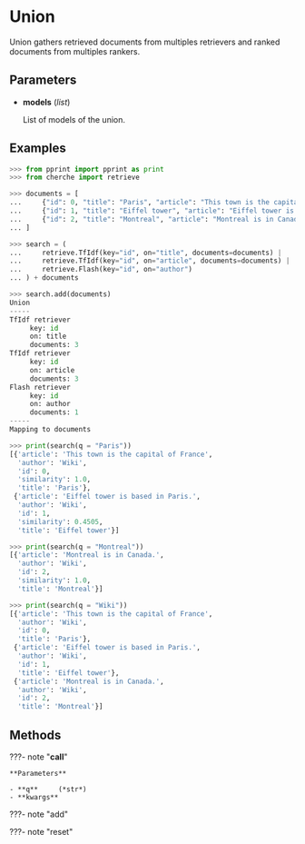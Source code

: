 # Union

Union gathers retrieved documents from multiples retrievers and ranked documents from multiples rankers.



## Parameters

- **models** (*list*)

    List of models of the union.



## Examples

```python
>>> from pprint import pprint as print
>>> from cherche import retrieve

>>> documents = [
...     {"id": 0, "title": "Paris", "article": "This town is the capital of France", "author": "Wiki"},
...     {"id": 1, "title": "Eiffel tower", "article": "Eiffel tower is based in Paris.", "author": "Wiki"},
...     {"id": 2, "title": "Montreal", "article": "Montreal is in Canada.", "author": "Wiki"},
... ]

>>> search = (
...     retrieve.TfIdf(key="id", on="title", documents=documents) |
...     retrieve.TfIdf(key="id", on="article", documents=documents) |
...     retrieve.Flash(key="id", on="author")
... ) + documents

>>> search.add(documents)
Union
-----
TfIdf retriever
     key: id
     on: title
     documents: 3
TfIdf retriever
     key: id
     on: article
     documents: 3
Flash retriever
     key: id
     on: author
     documents: 1
-----
Mapping to documents

>>> print(search(q = "Paris"))
[{'article': 'This town is the capital of France',
  'author': 'Wiki',
  'id': 0,
  'similarity': 1.0,
  'title': 'Paris'},
 {'article': 'Eiffel tower is based in Paris.',
  'author': 'Wiki',
  'id': 1,
  'similarity': 0.4505,
  'title': 'Eiffel tower'}]

>>> print(search(q = "Montreal"))
[{'article': 'Montreal is in Canada.',
  'author': 'Wiki',
  'id': 2,
  'similarity': 1.0,
  'title': 'Montreal'}]

>>> print(search(q = "Wiki"))
[{'article': 'This town is the capital of France',
  'author': 'Wiki',
  'id': 0,
  'title': 'Paris'},
 {'article': 'Eiffel tower is based in Paris.',
  'author': 'Wiki',
  'id': 1,
  'title': 'Eiffel tower'},
 {'article': 'Montreal is in Canada.',
  'author': 'Wiki',
  'id': 2,
  'title': 'Montreal'}]
```

## Methods

???- note "__call__"

    

    **Parameters**

    - **q**     (*str*)    
    - **kwargs**    
    
???- note "add"

???- note "reset"

